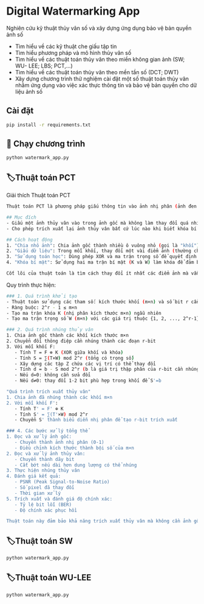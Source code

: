 # Digital Watermarking App

Nghiên cứu kỹ thuật thủy vân số và xây dựng ứng dụng bảo vệ bản quyền ảnh số
- Tìm hiểu về các kỹ thuật che giấu tập tin
- Tìm hiểu phương pháp và mô hình thủy vân số
- Tìm hiểu về các thuật toán thủy vân theo miền không gian ảnh (SW; WU- LEE; LBS; PCT,...)
- Tìm hiểu về các thuật toán thủy vân theo mền tần số (DCT; DWT)
- Xây dựng chương trình thử nghiệm cài đặt một số thuật toán thủy vân nhằm ứng dụng vào việc xác thực thông tin và bảo vệ bản quyền cho dữ liệu ảnh số

## Cài đặt
```bash
pip install -r requirements.txt
```

## 🗿 Chạy chương trình
```bash
python watermark_app.py
```
## 🏷️Thuật toán PCT
Giải thích Thuật toán PCT
```bash
Thuật toán PCT là phương pháp giấu thông tin vào ảnh nhị phân (ảnh đen trắng).

## Mục đích
- Giấu một ảnh thủy vân vào trong ảnh gốc mà không làm thay đổi quá nhiều chất lượng ảnh
- Cho phép trích xuất lại ảnh thủy vân bất cứ lúc nào khi biết khóa bí mật

## Cách hoạt động
1. "Chia nhỏ ảnh": Chia ảnh gốc thành nhiều ô vuông nhỏ (gọi là "khối")
2. "Giấu dữ liệu": Trong mỗi khối, thay đổi một vài điểm ảnh (thường chỉ 1-2 điểm) để mã hóa một phần nhỏ của thông điệp
3. "Sử dụng toán học": Dùng phép XOR và ma trận trọng số để quyết định những điểm ảnh nào cần thay đổi
4. "Khóa bí mật": Sử dụng hai ma trận bí mật (K và W) làm khóa để đảm bảo chỉ người có khóa mới trích xuất được thông tin

Cốt lõi của thuật toán là tìm cách thay đổi ít nhất các điểm ảnh mà vẫn đảm bảo giấu được đủ thông tin cần thiết, đồng thời cho phép khôi phục chính xác thông tin đã giấu.
```
Quy trình thực hiện:
```bash
### 1. Quá trình khởi tạo
- Thuật toán sử dụng các tham số: kích thước khối (m×n) và số bit r cần giấu trong mỗi khối
- Ràng buộc: 2^r - 1 ≤ m×n
- Tạo ma trận khóa K (nhị phân kích thước m×n) ngẫu nhiên
- Tạo ma trận trọng số W (m×n) với các giá trị thuộc {1, 2, ..., 2^r-1}

### 2. Quá trình nhúng thủy vân
1. Chia ảnh gốc thành các khối kích thước m×n
2. Chuyển đổi thông điệp cần nhúng thành các đoạn r-bit
3. Với mỗi khối F:
   - Tính T = F ⊕ K (XOR giữa khối và khóa)
   - Tính S = ∑(T×W) mod 2^r (tổng có trọng số)
   - Xây dựng các tập Z chứa các vị trí có thể thay đổi 
   - Tính d = b - S mod 2^r (b là giá trị thập phân của r-bit cần nhúng)
   - Nếu d=0: không cần sửa đổi
   - Nếu d≠0: thay đổi 1-2 bit phù hợp trong khối để S'=b

"Quá trình trích xuất thủy vân" 
1. Chia ảnh đã nhúng thành các khối m×n
2. Với mỗi khối F':
   - Tính T' = F' ⊕ K
   - Tính S' = ∑(T'×W) mod 2^r
   - Chuyển S' thành biểu diễn nhị phân để tạo r-bit trích xuất

### 4. Các bước xử lý tổng thể
1. Đọc và xử lý ảnh gốc:
   - Chuyển thành ảnh nhị phân (0-1)
   - Điều chỉnh kích thước thành bội số của m×n
2. Đọc và xử lý ảnh thủy vân:
   - Chuyển thành dãy bit
   - Cắt bớt nếu dài hơn dung lượng có thể nhúng
3. Thực hiện nhúng thủy vân
4. Đánh giá kết quả:
   - PSNR (Peak Signal-to-Noise Ratio)
   - Số pixel đã thay đổi
   - Thời gian xử lý
5. Trích xuất và đánh giá độ chính xác:
   - Tỷ lệ bit lỗi (BER)
   - Độ chính xác phục hồi

Thuật toán này đảm bảo khả năng trích xuất thủy vân mà không cần ảnh gốc, thông qua việc sử dụng các ma trận khóa K và ma trận trọng số W.

```
## 🏷️Thuật toán SW
```bash
python watermark_app.py
```
## 🏷️Thuật toán WU-LEE
```bash
python watermark_app.py
```